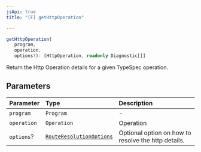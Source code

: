 ```yaml
---
jsApi: true
title: "[F] getHttpOperation"

---
```

```ts
getHttpOperation(
   program, 
   operation, 
   options?): [HttpOperation, readonly Diagnostic[]]
```

Return the Http Operation details for a given TypeSpec operation.

## Parameters

| Parameter | Type | Description |
| :------ | :------ | :------ |
| `program` | `Program` | - |
| `operation` | `Operation` | Operation |
| `options`? | [`RouteResolutionOptions`](../interfaces/RouteResolutionOptions.md) | Optional option on how to resolve the http details. |
